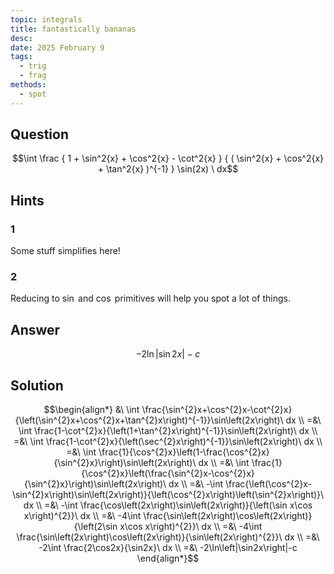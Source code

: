 ```yaml
---
topic: integrals
title: fantastically bananas
desc: 
date: 2025 February 9
tags:
  - trig
  - frag
methods:
  - spot
---
```



## Question
```math
\int
  \frac
    { 1 + \sin^2{x} + \cos^2{x} - \cot^2{x} }
    { ( \sin^2{x} + \cos^2{x} + \tan^2{x} )^{-1} }
  \sin(2x)
\ dx
```


## Hints

### 1
Some stuff simplifies here!

### 2
Reducing to $\sin$ and $\cos$ primitives will help you spot a lot of things.


## Answer
```math
-2\ln\left|\sin{2x}\right|-c
```


## Solution

```math
\begin{align*}
  &\ \int \frac{\sin^{2}x+\cos^{2}x-\cot^{2}x}{\left(\sin^{2}x+\cos^{2}x+\tan^{2}x\right)^{-1}}\sin\left(2x\right)\ dx
  \\ =&\ \int \frac{1-\cot^{2}x}{\left(1+\tan^{2}x\right)^{-1}}\sin\left(2x\right)\ dx
  \\ =&\ \int \frac{1-\cot^{2}x}{\left(\sec^{2}x\right)^{-1}}\sin\left(2x\right)\ dx
  \\ =&\ \int \frac{1}{\cos^{2}x}\left(1-\frac{\cos^{2}x}{\sin^{2}x}\right)\sin\left(2x\right)\ dx
  \\ =&\ \int \frac{1}{\cos^{2}x}\left(\frac{\sin^{2}x-\cos^{2}x}{\sin^{2}x}\right)\sin\left(2x\right)\ dx
  \\ =&\ -\int \frac{\left(\cos^{2}x-\sin^{2}x\right)\sin\left(2x\right)}{\left(\cos^{2}x\right)\left(\sin^{2}x\right)}\ dx
  \\ =&\ -\int \frac{\cos\left(2x\right)\sin\left(2x\right)}{\left(\sin x\cos x\right)^{2}}\ dx
  \\ =&\ -4\int \frac{\sin\left(2x\right)\cos\left(2x\right)}{\left(2\sin x\cos x\right)^{2}}\ dx
  \\ =&\ -4\int \frac{\sin\left(2x\right)\cos\left(2x\right)}{\sin\left(2x\right)^{2}}\ dx
  \\ =&\ -2\int \frac{2\cos2x}{\sin2x}\ dx
  \\ =&\ -2\ln\left|\sin2x\right|-c
\end{align*}
```
